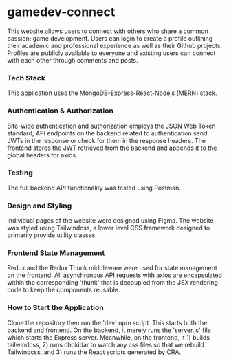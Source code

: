# gamedev-connect
This website allows users to connect with others who share a common passion; game development. Users can login to create a profile outlining their academic and professional experience as well as their Github projects. Profiles are publicly available to everyone and existing users can connect with each other through comments and posts. 

### Tech Stack
This application uses the MongoDB-Express-React-Nodejs (MERN) stack. 

### Authentication & Authorization
Site-wide authentication and authorization employs the JSON Web Token standard; API endpoints on the backend related to authentication send JWTs in the response or check for them in the response headers. The frontend stores the JWT retrieved from the backend and appends it to the global headers for axios. 

### Testing
The full backend API functionality was tested using Postman. 

### Design and Styling
Individual pages of the website were designed using Figma. The website was styled using Tailwindcss, a lower level CSS framework designed to primarily provide utility classes. 

### Frontend State Management 
Redux and the Redux Thunk middleware were used for state management on the frontend. All asynchronous API requests with axios are encapsulated within the corresponding 'thunk' that is decoupled from the JSX rendering code to keep the components reusable.

### How to Start the Application
Clone the repository then run the 'dev' npm script. This starts both the backend and frontend. On the backend, it merely runs the 'server.js' file which starts the Express server. Meanwhile, on the frontend, it 1) builds tailwindcss, 2) runs chokidar to watch any css files so that we rebuild Tailwindcss, and 3) runs the React scripts generated by CRA.
